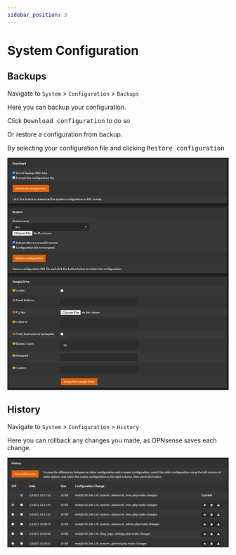 ```yaml
---
sidebar_position: 3
---
```


# System Configuration

## Backups

Navigate to `System` > `Configuration` > `Backups`

Here you can backup your configuration.

Click <kbd>Download configuration</kbd> to do so

Or restore a configuration from backup.

By selecting your configuration file and clicking <kbd>Restore configuration</kbd>

![opnsense-configuration-backups](./img/opnsense-configuration-backups.png "opnsense-configuration-backups")

## History

Navigate to `System` > `Configuration` > `History`

Here you can rollback any changes you made, as OPNsense saves each change.

![opnsense-configuration-history](./img/opnsense-configuration-history.png "opnsense-configuration-history")
